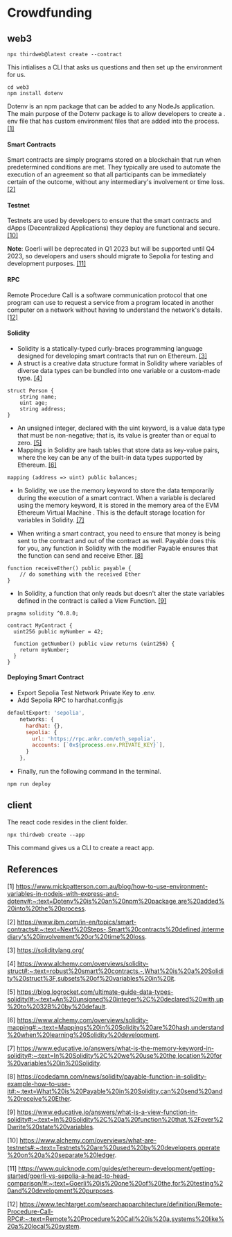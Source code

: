 # Crowdfunding

## web3

```
npx thirdweb@latest create --contract
```

This intialises a CLI that asks us questions and then set up the environment for us.

```
cd web3
npm install dotenv
```

Dotenv is an npm package that can be added to any NodeJs application. The main purpose of the Dotenv package is to allow developers to create a . env file that has custom environment files that are added into the process. [[1]](#1)

#### Smart Contracts
Smart contracts are simply programs stored on a blockchain that run when predetermined conditions are met. They typically are used to automate the execution of an agreement so that all participants can be immediately certain of the outcome, without any intermediary's involvement or time loss. [[2]](#2)

#### Testnet
Testnets are used by developers to ensure that the smart contracts and dApps (Decentralized Applications) they deploy are functional and secure.  [[10]](#10)

<b>Note</b>: Goerli will be deprecated in Q1 2023 but will be supported until Q4 2023, so developers and users should migrate to Sepolia for testing and development purposes. [[11]](#11)

#### RPC
Remote Procedure Call is a software communication protocol that one program can use to request a service from a program located in another computer on a network without having to understand the network's details. [[12]](#12)

#### Solidity
- Solidity is a statically-typed curly-braces programming language designed for developing smart contracts that run on Ethereum. [[3]](#3)
-  A struct is a creative data structure format in Solidity where variables of diverse data types can be bundled into one variable or a custom-made type. [[4]](#4)

```solidity
struct Person {
    string name;
    uint age;
    string address;
}
```

- An unsigned integer, declared with the uint keyword, is a value data type that must be non-negative; that is, its value is greater than or equal to zero. [[5]](#5)
- Mappings in Solidity are hash tables that store data as key-value pairs, where the key can be any of the built-in data types supported by Ethereum.  [[6]](#6)

```solidity
mapping (address => uint) public balances;
```

- In Solidity, we use the memory keyword to store the data temporarily during the execution of a smart contract. When a variable is declared using the memory keyword, it is stored in the memory area of the EVM Ethereum Virtual Machine . This is the default storage location for variables in Solidity. [[7]](#7)

- When writing a smart contract, you need to ensure that money is being sent to the contract and out of the contract as well. Payable does this for you, any function in Solidity with the modifier Payable ensures that the function can send and receive Ether. [[8]](#8)

```solidity
function receiveEther() public payable {
    // do something with the received Ether
}
```

- In Solidity, a function that only reads but doesn't alter the state variables defined in the contract is called a View Function. [[9]](#9)

```solidity
pragma solidity ^0.8.0;

contract MyContract {
  uint256 public myNumber = 42;

  function getNumber() public view returns (uint256) {
    return myNumber;
  }
}
```

#### Deploying Smart Contract
- Export Sepolia Test Network Private Key to .env.
- Add Sepolia RPC to hardhat.config.js

```javascript
defaultExport: 'sepolia',
    networks: {
      hardhat: {},
      sepolia: {
        url: 'https://rpc.ankr.com/eth_sepolia',
        accounts: [`0x${process.env.PRIVATE_KEY}`],
      }
    },
```
- Finally, run the following command in the terminal.
```
npm run deploy
```

## client
The react code resides in the client folder.

```
npx thirdweb create --app
```

This command gives us a CLI to create a react app.

## References
<a id="1">[1]</a> https://www.mickpatterson.com.au/blog/how-to-use-environment-variables-in-nodejs-with-express-and-dotenv#:~:text=Dotenv%20is%20an%20npm%20package,are%20added%20into%20the%20process.

<a id="2">[2]</a> https://www.ibm.com/in-en/topics/smart-contracts#:~:text=Next%20Steps-,Smart%20contracts%20defined,intermediary's%20involvement%20or%20time%20loss.

<a id="3">[3]</a> https://soliditylang.org/

<a id="4">[4]</a> https://www.alchemy.com/overviews/solidity-struct#:~:text=robust%20smart%20contracts.-,What%20is%20a%20Solidity%20struct%3F,subsets%20of%20variables%20in%20it.

<a id="5">[5]</a> https://blog.logrocket.com/ultimate-guide-data-types-solidity/#:~:text=An%20unsigned%20integer%2C%20declared%20with,up%20to%2032B%20by%20default.

<a id="6">[6]</a> https://www.alchemy.com/overviews/solidity-mapping#:~:text=Mappings%20in%20Solidity%20are%20hash,understand%20when%20learning%20Solidity%20development.

<a id="7">[7]</a> https://www.educative.io/answers/what-is-the-memory-keyword-in-solidity#:~:text=In%20Solidity%2C%20we%20use%20the,location%20for%20variables%20in%20Solidity.

<a id="8">[8]</a> https://codedamn.com/news/solidity/payable-function-in-solidity-example-how-to-use-it#:~:text=What%20is%20Payable%20in%20Solidity,can%20send%20and%20receive%20Ether.

<a id="9">[9]</a> https://www.educative.io/answers/what-is-a-view-function-in-solidity#:~:text=In%20Solidity%2C%20a%20function%20that,%2Fover%2Dwrite%20state%20variables.

<a id="10">[10]</a> https://www.alchemy.com/overviews/what-are-testnets#:~:text=Testnets%20are%20used%20by%20developers,operate%20on%20a%20separate%20ledger.

<a id="11">[11]</a> https://www.quicknode.com/guides/ethereum-development/getting-started/goerli-vs-sepolia-a-head-to-head-comparison/#:~:text=Goerli%20is%20one%20of%20the,for%20testing%20and%20development%20purposes.

<a id="12">[12]</a> https://www.techtarget.com/searchapparchitecture/definition/Remote-Procedure-Call-RPC#:~:text=Remote%20Procedure%20Call%20is%20a,systems%20like%20a%20local%20system.
